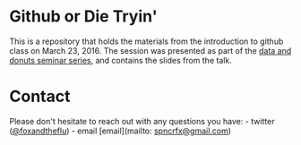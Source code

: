 # Github or Die Tryin'

This is a repository that holds the materials from the introduction to github class on March 23, 2016. The session was presented as part of the [data and donuts seminar series](https://guides.lib.utexas.edu/data-and-donuts/Home), and contains the slides from the talk.

# Contact

Please don't hesitate to reach out with any questions you have:
        - twitter ([@foxandtheflu](https://twitter.com/foxandtheflu))
        - email [email](mailto: spncrfx@gmail.com)
